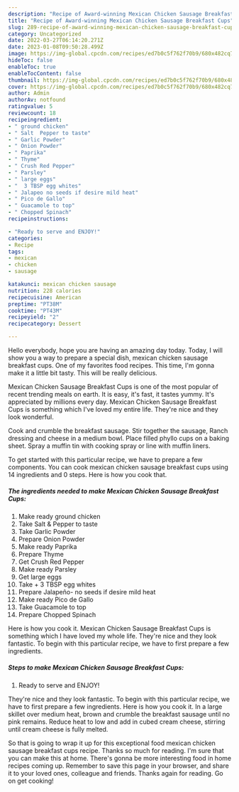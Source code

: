 ```yaml
---
description: "Recipe of Award-winning Mexican Chicken Sausage Breakfast Cups"
title: "Recipe of Award-winning Mexican Chicken Sausage Breakfast Cups"
slug: 289-recipe-of-award-winning-mexican-chicken-sausage-breakfast-cups
category: Uncategorized
date: 2022-03-27T06:14:20.271Z
date: 2023-01-08T09:50:28.499Z
image: https://img-global.cpcdn.com/recipes/ed7b0c5f762f70b9/680x482cq70/mexican-chicken-sausage-breakfast-cups-recipe-main-photo.jpg
hideToc: false
enableToc: true
enableTocContent: false
thumbnail: https://img-global.cpcdn.com/recipes/ed7b0c5f762f70b9/680x482cq70/mexican-chicken-sausage-breakfast-cups-recipe-main-photo.jpg
cover: https://img-global.cpcdn.com/recipes/ed7b0c5f762f70b9/680x482cq70/mexican-chicken-sausage-breakfast-cups-recipe-main-photo.jpg
author: Admin
authorAv: notfound
ratingvalue: 5
reviewcount: 18
recipeingredient:
- " ground chicken"
- " Salt  Pepper to taste"
- " Garlic Powder"
- " Onion Powder"
- " Paprika"
- " Thyme"
- " Crush Red Pepper"
- " Parsley"
- " large eggs"
- "  3 TBSP egg whites"
- " Jalapeo no seeds if desire mild heat"
- " Pico de Gallo"
- " Guacamole to top"
- " Chopped Spinach"
recipeinstructions:

- "Ready to serve and ENJOY!"
categories:
- Recipe
tags:
- mexican
- chicken
- sausage

katakunci: mexican chicken sausage 
nutrition: 228 calories
recipecuisine: American
preptime: "PT38M"
cooktime: "PT43M"
recipeyield: "2"
recipecategory: Dessert

---
```



Hello everybody, hope you are having an amazing day today. Today, I will show you a way to prepare a special dish, mexican chicken sausage breakfast cups. One of my favorites food recipes. This time, I'm gonna make it a little bit tasty. This will be really delicious.

Mexican Chicken Sausage Breakfast Cups is one of the most popular of recent trending meals on earth. It is easy, it's fast, it tastes yummy. It's appreciated by millions every day. Mexican Chicken Sausage Breakfast Cups is something which I've loved my entire life. They're nice and they look wonderful.

Cook and crumble the breakfast sausage. Stir together the sausage, Ranch dressing and cheese in a medium bowl. Place filled phyllo cups on a baking sheet. Spray a muffin tin with cooking spray or line with muffin liners.


To get started with this particular recipe, we have to prepare a few components. You can cook mexican chicken sausage breakfast cups using 14 ingredients and 0 steps. Here is how you cook that.

<!--inarticleads1-->

##### The ingredients needed to make Mexican Chicken Sausage Breakfast Cups:

1. Make ready  ground chicken
1. Take  Salt &amp; Pepper to taste
1. Take  Garlic Powder
1. Prepare  Onion Powder
1. Make ready  Paprika
1. Prepare  Thyme
1. Get  Crush Red Pepper
1. Make ready  Parsley
1. Get  large eggs
1. Take  + 3 TBSP egg whites
1. Prepare  Jalapeño- no seeds if desire mild heat
1. Make ready  Pico de Gallo
1. Take  Guacamole to top
1. Prepare  Chopped Spinach


Here is how you cook it. Mexican Chicken Sausage Breakfast Cups is something which I have loved my whole life. They&#39;re nice and they look fantastic. To begin with this particular recipe, we have to first prepare a few ingredients. 

<!--inarticleads2-->

##### Steps to make Mexican Chicken Sausage Breakfast Cups:


1. Ready to serve and ENJOY!

They&#39;re nice and they look fantastic. To begin with this particular recipe, we have to first prepare a few ingredients. Here is how you cook it. In a large skillet over medium heat, brown and crumble the breakfast sausage until no pink remains. Reduce heat to low and add in cubed cream cheese, stirring until cream cheese is fully melted. 

So that is going to wrap it up for this exceptional food mexican chicken sausage breakfast cups recipe. Thanks so much for reading. I'm sure that you can make this at home. There's gonna be more interesting food in home recipes coming up. Remember to save this page in your browser, and share it to your loved ones, colleague and friends. Thanks again for reading. Go on get cooking!
